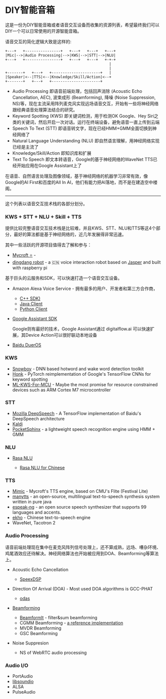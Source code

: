DIY智能音箱
==========

这是一份为DIY智能音箱或者语音交互设备而收集的资源列表，希望最终我们可以DIY一个可以日常使用的开源智能音箱。

语音交互的简化逻辑大致是这样的:

```
+---+   +----------------+   +---+   +---+   +---+
|Mic|-->|Audio Processing|-->|KWS|-->|STT|-->|NLU|
+---+   +----------------+   +---+   +---+   +-+-+
                                               |
                                               |
+-------+   +---+   +----------------------+   |
|Speaker|<--|TTS|<--|Knowledge/Skill/Action|<--+
+-------+   +---+   +----------------------+
```

+ Audio Processing 即语音前端处理，包括回声消除 (Acoustic Echo Cancellation, AEC), 波束成形 (Beamforming), 降噪 (Noise Suppression, NS)等，现在主流采用阵列麦克风实现远场语音交互，开始有一些将神经网络跟经典语音处理算法结合的研究。
+ Keyword Spotting (KWS) 即关键词检测，用于检测OK Google、Hey Siri之类的关键词，然后开启一次对话。运行在终端设备，避免语音一直上传到云端
+ Speech To Text (STT) 即语音转文字，现在已经HMM+GMM全面切换到神经网络了
+ Natural Language Understanding (NLU) 即自然语言理解，用神经网络实现已经是主流了
+ Knowledge/Skill/Action 即知识库和扩展
+ Text To Speech 即文本转语音，Google的基于神经网络的WaveNet TTS已经开始应用在Google Assistant上了

在语音、自然语言处理及图像领域，基于神经网络的机器学习非常有效，像Google的AI First和百度的All In AI，他们有能力把AI落地，而不是在建造空中楼阁。

------------------

这个列表以语音交互技术栈的各部分划分。

### KWS + STT + NLU + Skill + TTS

提供比较完整语音交互技术栈是比较难，并且KWS、STT、NLU和TTS等这4个部分，最好的算法都是基于神经网络的，近几年发展得非常迅速。

其中一些活跃的开源项目值得去了解和参与：

+ [Mycroft :star:](https://github.com/MycroftAI/mycroft-core) -  
+ [dingdang robot](https://github.com/wzpan/dingdang-robot) - a :cn: voice interaction robot based on [Jasper](https://github.com/jasperproject/jasper-client) and built with raspberry pi


基于巨头的云服务和SDK，可以快速打造一个语音交互设备。
+ Amazon Alexa Voice Service - 拥有最多的用户、开发者和第三方合作商，

  + [C++ SDK)](https://github.com/alexa/avs-device-sdk)
  + [Java Client](https://github.com/alexa/alexa-avs-sample-app)
  + [Python Client](https://github.com/respeaker/avs)

+ [Google Assistant SDK](https://github.com/googlesamples/assistant-sdk-python)

  Google则有最好的技术，Google Assistant通过 digitalflow.ai 可以快速扩展，其Device Action可以很好联动本地设备

+ [Baidu DuerOS](https://github.com/dueros)


### KWS
+ [Snowboy](https://github.com/Kitt-AI/snowboy) - DNN based hotword and wake word detection toolkit
+ [Honk](https://github.com/castorini/honk) - PyTorch reimplementation of Google's TensorFlow CNNs for keyword spotting
+ [ML-KWS-For-MCU](https://github.com/ARM-software/ML-KWS-for-MCU) - Maybe the most promise for resource constrained devices such as ARM Cortex M7 microcontroller

### STT
+ [Mozilla DeepSpeech](https://github.com/mozilla/DeepSpeech) - A TensorFlow implementation of Baidu's DeepSpeech architecture
+ [Kaldi](https://github.com/kaldi-asr/kaldi)
+ [PocketSphinx](https://github.com/cmusphinx/pocketsphinx) - a lightweight speech recognition engine using HMM + GMM


### NLU
+ [Rasa NLU](https://github.com/RasaHQ/rasa_nlu)

  + [Rasa NLU for Chinese](https://github.com/crownpku/Rasa_NLU_Chi)


### TTS
+ [Mimic](https://github.com/MycroftAI/mimic) - Mycroft's TTS engine, based on CMU's Flite (Festival Lite)
+ [manytts](https://github.com/marytts/marytts) - an open-source, multilingual text-to-speech synthesis system written in pure java
+ [espeak-ng](https://github.com/espeak-ng/espeak-ng) - an open source speech synthesizer that supports 99 languages and accents.
+ [ekho](https://github.com/hgneng/ekho) - Chinese text-to-speech engine
+ WaveNet, Tacotron 2


### Audio Processing

语音前端处理现在集中在麦克风阵列信号处理上，还不算成熟，远场、嘈杂环境、鸡尾酒效应还待解决。神经网络算法也开始被应用到DOA、Beamforming等算法上。

+ Acoustic Echo Cancellation

  + [SpeexDSP](https://github.com/xiph/speexdsp)

+ Direction Of Arrival (DOA) - Most used DOA algorithms is GCC-PHAT

  + [odas](https://github.com/introlab/odas)

+ [Beamforming](https://github.com/search?utf8=%E2%9C%93&q=beamforming&type=)

  + [BeamformIt](https://github.com/xanguera/BeamformIt) - filter&sum beamforming
  + CGMM Beamforming - [a reference implementation](https://github.com/funcwj/CGMM-MVDR)
  + MVDR Beamforming
  + GSC Beamforming

+ Noise Suppresion

  + NS of WebRTC audio processing

### Audio I/O
+ PortAudio
+ [libsoundio](https://github.com/andrewrk/libsoundio)
+ ALSA
+ PulseAudio
